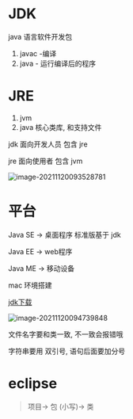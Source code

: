 # JDK

java 语言软件开发包

1. javac -编译
2. java - 运行编译后的程序



# JRE

1. jvm
2. java 核心类库, 和支持文件



jdk 面向开发人员 包含 jre

jre 面向使用者 包含 jvm



![image-20211120093528781](https://raw.githubusercontent.com/mannixchan/Pics/master/img/image-20211120093528781.png)





# 平台

Java SE -> 桌面程序 标准版基于 jdk

Java EE -> web程序

Java ME -> 移动设备





mac 环境搭建

[jdk下载](https://www.oracle.com/java/technologies/javase/javase8-archive-downloads.html)

![image-20211120094739848](https://raw.githubusercontent.com/mannixchan/Pics/master/img/image-20211120094739848.png)





文件名字要和类一致, 不一致会报错哦



字符串要用 双引号, 语句后面要加分号





# eclipse

> 项目-> 包 (小写)-> 类



